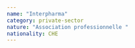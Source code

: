 ```yaml
---
name: "Interpharma"
category: private-sector
nature: "Association professionnelle "
nationality: CHE
---
```

